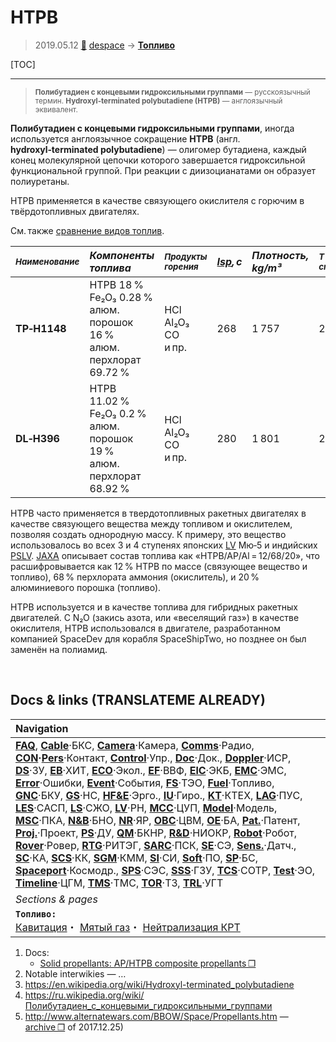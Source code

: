 # HTPB
> 2019.05.12 [🚀](../index/index.md) [despace](index.md) → **[Топливо](fuel.md)**

[TOC]

---

> <small>**Полибутадиен с концевыми гидроксильными группами** — русскоязычный термин. **Hydroxyl‑terminated polybutadiene (HTPB)** — англоязычный эквивалент.</small>

**Полибутадиен с концевыми гидроксильными группами**, иногда используется англоязычное сокращение **HTPB** (англ. **hydroxyl‑terminated polybutadiene**) — олигомер бутадиена, каждый конец молекулярной цепочки которого завершается гидроксильной функциональной группой. При реакции с диизоцианатами он образует полиуретаны.

HTPB применяется в качестве связующего окислителя с горючим в твёрдотопливных двигателях.

См. также [сравнение видов топлив](fuel.md).

|<small>*Наименование*|*Компоненты топлива*|<small>*Продукты<br> горения*|*[Isp](isp.md), с*|*Плотность,<br> kg/m³*|<small>*Т в камере<br> сгорания, К*|
|:--|:--|:--|:--|:--|:--|
|**TP‑H1148**|HTPB 18 %<br> Fe₂O₃ 0.28 %<br> алюм. порошок 16 %<br> алюм. перхлорат 69.72 %|HCl<br> Al₂O₃<br> CO<br> и пр.|268|1 757|2 000|
|**DL‑H396**|HTPB 11.02 %<br> Fe₂O₃ 0.2 %<br> алюм. порошок 19 %<br> алюм. перхлорат 68.92 %|HCl<br> Al₂O₃<br> CO<br> и пр.|280|1 801|2 000|

HTPB часто применяется в твердотопливных ракетных двигателях в качестве связующего вещества между топливом и окислителем, позволяя создать однородную массу. К примеру, это вещество использовалось во всех 3 и 4 ступенях японских [LV](lv.md) Мю‑5 и индийских [PSLV](pslv.md). [JAXA](zz_jaxa.md) описывает состав топлива как «HTPB/AP/Al = 12/68/20», что расшифровывается как 12 % HTPB по массе (связующее вещество и топливо), 68 % перхлората аммония (окислитель), и 20 % алюминиевого порошка (топливо).

HTPB используется и в качестве топлива для гибридных ракетных двигателей. С N₂O (закись азота, или «веселящий газ») в качестве окислителя, HTPB использовался в двигателе, разработанном компанией SpaceDev для корабля SpaceShipTwo, но позднее он был заменён на полиамид.



<p style="page-break-after:always"> </p>

## Docs & links (TRANSLATEME ALREADY)
|Navigation|
|:--|
|**[FAQ](faq.md)**, **[Cable](cable.md)**·БКС, **[Camera](cam.md)**·Камера, **[Comms](comms.md)**·Радио, **[CON](contact.md)·[Pers](person.md)**·Контакт, **[Control](control.md)**·Упр., **[Doc](doc.md)**·Док., **[Doppler](doppler.md)**·ИСР, **[DS](ds.md)**·ЗУ, **[EB](eb.md)**·ХИТ, **[ECO](ecology.md)**·Экол., **[EF](ef.md)**·ВВФ, **[ElC](elc.md)**·ЭКБ, **[EMC](emc.md)**·ЭМС, **[Error](error.md)**·Ошибки, **[Event](event.md)**·События, **[FS](fs.md)**·ТЭО, **[Fuel](fuel.md)**·Топливо, **[GNC](gnc.md)**·БКУ, **[GS](scs.md)**·НС, **[HF&E](hfe.md)**·Эрго., **[IU](iu.md)**·Гиро., **[KT](kt.md)**·КТЕХ, **[LAG](lag.md)**·ПУC, **[LES](les.md)**·САСП, **[LS](ls.md)**·СЖО, **[LV](lv.md)**·РН, **[MCC](mcc.md)**·ЦУП, **[Model](model.md)**·Модель, **[MSC](sc.md)**·ПКА, **[N&B](nnb.md)**·БНО, **[NR](nr.md)**·ЯР, **[OBC](obc.md)**·ЦВМ, **[OE](oe.md)**·БА, **[Pat.](патент.md)**·Патент, **[Proj.](project.md)**·Проект, **[PS](ps.md)**·ДУ, **[QM](qm.md)**·БКНР, **[R&D](rnd.md)**·НИОКР, **[Robot](robotics.md)**·Робот, **[Rover](rover.md)**·Ровер, **[RTG](rtg.md)**·РИТЭГ, **[SARC](sarc.md)**·ПСК, **[SE](se.md)**·СЭ, **[Sens.](sensor.md)**·Датч., **[SC](sc.md)**·КА, **[SCS](scs.md)**·КК, **[SGM](sgm.md)**·КММ, **[SI](si.md)**·СИ, **[Soft](soft.md)**·ПО, **[SP](sp.md)**·БС, **[Spaceport](spaceport.md)**·Космодр., **[SPS](sps.md)**·СЭС, **[SSS](sss.md)**·ГЗУ, **[TCS](tcs.md)**·СОТР, **[Test](test.md)**·ЭО, **[Timeline](timeline.md)**·ЦГМ, **[TMS](tms.md)**·ТМС, **[TOR](tor.md)**·ТЗ, **[TRL](trl.md)**·УГТ|
|*Sections & pages*|
|**`Топливо:`**<br> [Кавитация](cavitation.md)・ [Мятый газ](exhsteam.md)・ [Нейтрализация КРТ](нейтрализация_крт.md)|

   1. Docs:
      - [Solid propellants: AP/HTPB composite propellants ❐](f/fuel/htpb_1-s2.0-s1878535215000106-main.djvu)
   1. Notable interwikies — …
   1. <https://en.wikipedia.org/wiki/Hydroxyl-terminated_polybutadiene>
   1. <https://ru.wikipedia.org/wiki/Полибутадиен_с_концевыми_гидроксильными_группами>
   1. <http://www.alternatewars.com/BBOW/Space/Propellants.htm> — [archive ❐](f/fuel/alternatewars_com_spacecraft_propellants.djvu) of 2017.12.25)


